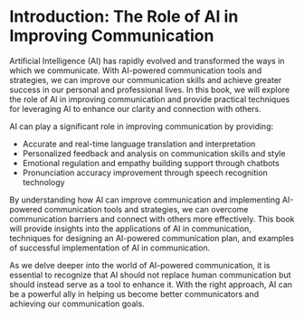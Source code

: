 Introduction: The Role of AI in Improving Communication
=======================================================

Artificial Intelligence (AI) has rapidly evolved and transformed the ways in which we communicate. With AI-powered communication tools and strategies, we can improve our communication skills and achieve greater success in our personal and professional lives. In this book, we will explore the role of AI in improving communication and provide practical techniques for leveraging AI to enhance our clarity and connection with others.

AI can play a significant role in improving communication by providing:

* Accurate and real-time language translation and interpretation
* Personalized feedback and analysis on communication skills and style
* Emotional regulation and empathy building support through chatbots
* Pronunciation accuracy improvement through speech recognition technology

By understanding how AI can improve communication and implementing AI-powered communication tools and strategies, we can overcome communication barriers and connect with others more effectively. This book will provide insights into the applications of AI in communication, techniques for designing an AI-powered communication plan, and examples of successful implementation of AI in communication.

As we delve deeper into the world of AI-powered communication, it is essential to recognize that AI should not replace human communication but should instead serve as a tool to enhance it. With the right approach, AI can be a powerful ally in helping us become better communicators and achieving our communication goals.
